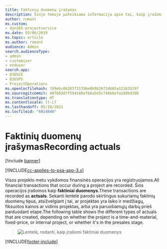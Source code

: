 ```yaml
---
title: Faktinių duomenų įrašymas
description: Šioje temoje pateikiama informacija apie tai, kaip įrašomi faktiniai duomenys.
author: rumant
ms.custom:
- dyn365-projectservice
ms.date: 03/06/2019
ms.topic: article
ms.author: rumant
audience: Admin
search.audienceType:
- admin
- customizer
- enduser
search.app:
- D365CE
- D365PS
- ProjectOperations
ms.openlocfilehash: 7d9ebc0b283731356e0b9b26f2d665a12183519f
ms.sourcegitcommit: 40f68387f594180af64a5e5c748b6efa188bd300
ms.translationtype: HT
ms.contentlocale: lt-LT
ms.lasthandoff: 05/10/2021
ms.locfileid: "6014846"
---
```

# <a name="recording-actuals"></a><span data-ttu-id="9ee42-103">Faktinių duomenų įrašymas</span><span class="sxs-lookup"><span data-stu-id="9ee42-103">Recording actuals</span></span> 

[!include [banner](../includes/psa-now-project-operations.md)]

[!INCLUDE[cc-applies-to-psa-app-3.x](../includes/cc-applies-to-psa-app-3x.md)]

<span data-ttu-id="9ee42-104">Visos projekto metu vykdomos finansinės operacijos yra registruojamos.</span><span class="sxs-lookup"><span data-stu-id="9ee42-104">All financial transactions that occur during a project are recorded.</span></span> <span data-ttu-id="9ee42-105">Šios operacijos įrašomos kaip **faktiniai duomenys**.</span><span class="sxs-lookup"><span data-stu-id="9ee42-105">These transactions are recorded as **actuals**.</span></span> <span data-ttu-id="9ee42-106">Sekanti lentelė parodo skirtingus sukuriamų faktinių duomenų tipus, atsižvelgiant į tai, ar projektas yra laiko ir medžiagų, fiksuotos kainos ar vidinis projektas, arba yra paruošiamųjų darbų prieš parduodant etape.</span><span class="sxs-lookup"><span data-stu-id="9ee42-106">The following table shows the different types of actuals that are created, depending on whether the project is a time-and-material, fixed-price, or internal project, or whether it's in the presales stage.</span></span>

> ![Lentelė, rodanti, kaip įrašomi faktiniai duomenys](media/advanced-table2.png)


[!INCLUDE[footer-include](../includes/footer-banner.md)]